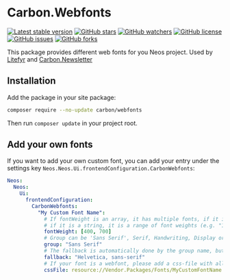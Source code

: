 # Carbon.Webfonts

[![Latest stable version]][packagist] [![GitHub stars]][stargazers] [![GitHub watchers]][subscription]
[![GitHub license]][license] [![GitHub issues]][issues] [![GitHub forks]][network]

This package provides different web fonts for you Neos project. Used by [Litefyr] and [Carbon.Newsletter]

## Installation

Add the package in your site package:

```bash
composer require --no-update carbon/webfonts
```

Then run `composer update` in your project root.

## Add your own fonts

If you want to add your own custom font, you can add your entry under the settings key
`Neos.Neos.Ui.frontendConfiguration.CarbonWebfonts`:

```yaml
Neos:
  Neos:
    Ui:
      frontendConfiguration:
        CarbonWebfonts:
          "My Custom Font Name":
            # If fontWeight is an array, it has multiple fonts, if it is a number it is a fixed font weight (e.g. 400)
            # if it is a string, it is a range of font weights (e.g. "100 900")
            fontWeight: [400, 700]
            # Group can be 'Sans Serif', Serif, Handwriting, Display or Monospace
            group: "Sans Serif"
            # The fallback is automatically done by the group name, but if you want to override it, you can set it here
            fallback: "Helvetica, sans-serif"
            # If your font is a webfont, please add a css-file with all declartions in it. It has to be in the public folder
            cssFile: resource://Vendor.Packages/Fonts/MyCustomFontName.css
```

[packagist]: https://packagist.org/packages/carbon/webfonts
[latest stable version]: https://poser.pugx.org/carbon/webfonts/v/stable
[github issues]: https://img.shields.io/github/issues/CarbonPackages/Carbon.Webfonts
[issues]: https://github.com/CarbonPackages/Carbon.Webfonts/issues
[github forks]: https://img.shields.io/github/forks/CarbonPackages/Carbon.Webfonts
[network]: https://github.com/CarbonPackages/Carbon.Webfonts/network
[github stars]: https://img.shields.io/github/stars/CarbonPackages/Carbon.Webfonts
[stargazers]: https://github.com/CarbonPackages/Carbon.Webfonts/stargazers
[github license]: https://img.shields.io/github/license/CarbonPackages/Carbon.Webfonts
[license]: LICENSE
[github watchers]: https://img.shields.io/github/watchers/CarbonPackages/Carbon.Webfonts.svg
[subscription]: https://github.com/CarbonPackages/Carbon.Webfonts/subscription
[Litefyr]: https://litefyr.io
[Carbon.Newsletter]: https://github.com/CarbonPackages/Carbon.Newsletter
